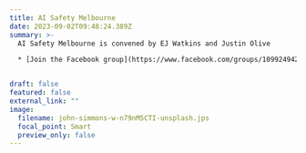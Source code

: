 ```yaml
---
title: AI Safety Melbourne
date: 2023-09-02T09:48:24.389Z
summary: >-
  AI Safety Melbourne is convened by EJ Watkins and Justin Olive

  * [Join the Facebook group](https://www.facebook.com/groups/1099249420923957/)


draft: false
featured: false
external_link: ""
image:
  filename: john-simmons-w-n79nM5CTI-unsplash.jps
  focal_point: Smart
  preview_only: false
---
```


